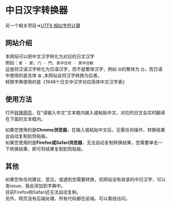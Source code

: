 # 中日汉字转换器
另一个相关项目=>[UTF8 相似字符计算](https://github.com/manakanemu/SimilarCharacters)
## 网站介绍  
本网站可以把中文汉字转化为对应的日文汉字  
例如：```爱 - 愛```、```门 - 門```、```真中合欢 - 真中合歓```  
这是将汉语汉字转化为日语汉字，而不是繁体汉字，例如 ```亚```的繁体为 ```亞```，而日语中使用的是古体 ```亜``` ,本网站会将汉字转换为后者。  
转换字典使用的是《1948个日文中汉字对应简体中文汉字表》  

## 使用方法  

打开[转换网页](https://manakanemu.github.io/ctoj/)，在“请输入中文”文本框内输入或粘贴中文，对应的日文会实时翻译在下面的文本框内。  
  
如果您使用的是**Chrome浏览器**，在输入或粘贴中文后，无需任何操作，转换结果会自动复制到剪贴板。  
如果您使用的是**Firefox或Safari浏览器**，无法自动复制转换结果，您需要单击一下转换结果，即可将结果复制到剪贴板。




## 其他   
如果您有任何建议、意见，或遇到您需要转换，但网站没有收录的中日汉字，可以发issue，我会添加到字典中。  
目前Firefox和Safari还无法自动复制。  
另外，网页没有后端处理，所有代码都在前端，可以离线访问。

